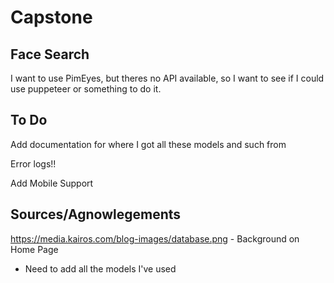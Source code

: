 # Capstone

## Face Search

I want to use PimEyes, but theres no API available, so I want to see if I could use puppeteer or something to do it.

## To Do

Add documentation for where I got all these models and such from

Error logs!!

Add Mobile Support

## Sources/Agnowlegements

<https://media.kairos.com/blog-images/database.png> - Background on Home Page

- Need to add all the models I've used
